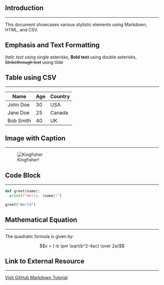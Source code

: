 ## Introduction
---------------
This document showcases various stylistic elements using Markdown, HTML, and CSV.
## Emphasis and Text Formatting
*Italic text* using single asterisks, **Bold text** using double asterisks, ~~Strikethrough text~~ using tilde


## Table using CSV
------------------

| Name | Age | Country |
|------|-----|---------|
| John Doe | 30 | USA    |
| Jane Doe | 25 | Canada |
| Bob Smith | 40 | UK   

## Image with Caption
--------------------

<figure>
  <img src="https://drive.google.com/uc?export=view&id=1xqjWkoS81kfd6OE2zEopSyEF-83MP7x_" alt="Kingfisher">
  <figcaption>Kingfisher!</figcaption>
</figure>


## Code Block
-------------
```python
def greet(name):
  print(f"Hello, {name}!")

greet("World")
```

## Mathematical Equation
----------------------

The quadratic formula is given by:

$$x = {-b \pm \sqrt{b^2-4ac} \over 2a}$$


## Link to External Resource
---------------------------

[Visit GitHub Markdown Tutorial](https://guides.github.com/features/mastering-markdown/)
